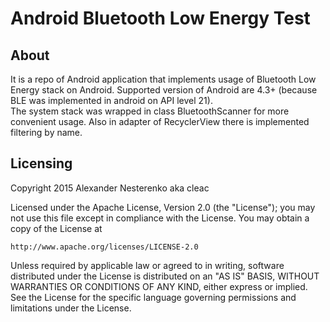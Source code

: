# Android Bluetooth Low Energy Test 
## About
It is a repo of Android application that implements usage of Bluetooth Low Energy stack on Android. Supported version of Android are 4.3+ (because BLE was implemented in android on API level 21). 
<br>The system stack was wrapped in class BluetoothScanner for more convenient usage. Also in adapter of RecyclerView there is implemented filtering by name.
## Licensing

Copyright 2015 Alexander Nesterenko aka cleac

Licensed under the Apache License, Version 2.0 (the "License");
you may not use this file except in compliance with the License.
You may obtain a copy of the License at

    http://www.apache.org/licenses/LICENSE-2.0

Unless required by applicable law or agreed to in writing, software
distributed under the License is distributed on an "AS IS" BASIS,
WITHOUT WARRANTIES OR CONDITIONS OF ANY KIND, either express or implied.
See the License for the specific language governing permissions and
limitations under the License.
